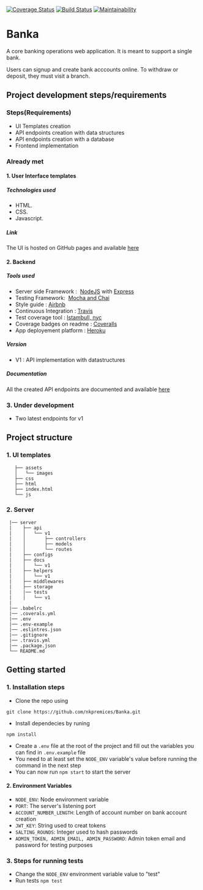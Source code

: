 [![Coverage Status](https://coveralls.io/repos/github/nkpremices/Banka/badge.svg?branch=develop)](https://coveralls.io/github/nkpremices/Banka?branch=develop)  [![Build Status](https://travis-ci.com/nkpremices/Banka.svg?branch=develop)](https://travis-ci.com/nkpremices/Banka) [![Maintainability](https://api.codeclimate.com/v1/badges/bee1220a16f6a543c205/maintainability)](https://codeclimate.com/github/nkpremices/Banka/maintainability)  
# Banka
A core banking operations web application. It is meant to support a single bank.

Users can signup and create bank acccounts online. 
To withdraw or deposit, they must visit a branch.

## Project development steps/requirements

### Steps(Requirements)
* UI Templates creation
* API endpoints creation with data structures
* API endpoints creation with a database
* Frontend implementation

### Already met

#### 1. User Interface templates
##### Technologies used
* HTML.
* CSS.
* Javascript.

##### Link
The UI is hosted on GitHub pages and available [here](https://nkpremices.github.io/Banka/UI/)

#### 2. Backend
##### Tools used
* Server side Framework : ​ [NodeJS](https://nodejs.org/en/) with [Express](http://expressjs.com/)
* Testing Framework: ​ [Mocha and Chai](https://www.youtube.com/watch?v=MLTRHc5dk6s)
* Style guide : [Airbnb](https://github.com/airbnb/javascript)
* Continuous Integration : [Travis](https://travis-ci.org/)
* Test coverage tool : [Istambull, nyc](https://istanbul.js.org/)
* Coverage badges on readme : [Coveralls](https://coveralls.io/)
* App deployement platform : [Heroku](https://www.heroku.com/)

##### Version
* V1 : API implementation with datastructures

##### Documentation

All the created API endpoints are documented and available [here](https://banka-heroku.herokuapp.com/docs/v1/)

### 3. Under development
* Two latest endpoints for v1

## Project structure

### 1. UI templates

```UI
   ├── assets
   │   └── images
   ├── css
   ├── html
   ├── index.html
   └── js
   ```
   ### 2. Server 
   
   ```
    |── server
    |    ├── api
    |    │   └── v1
    |    │       ├── controllers
    |    │       ├── models
    |    │       └── routes
    |    ├── configs
    |    ├── docs
    |    │   └── v1
    |    ├── helpers
    |    │   └── v1
    |    ├── middlewares
    |    ├── storage
    |    |── tests
    |    │   └── v1
    |    
    |── .babelrc
    |── .coverals.yml
    |── .env
    |── .env-example
    |── .eslintres.json
    |── .gitignore
    |── .travis.yml
    |── .package.json
    └── README.md
```

## Getting started

### 1. Installation steps

* Clone the repo using

```git clone https://github.com/nkpremices/Banka.git```

* Install dependecies by runing

```npm install``` 

* Create a ```.env``` file at the root of the project and fill out the variables you can find in ```.env.example``` file
* You need to at least set the ```NODE_ENV``` variable's value before running the command in the next step
* You can now run ```npm start``` to start the server

#### 2. Environment Variables

* ```NODE_ENV```: Node environment variable
* ```PORT```: The server's listening port
* ```ACCOUNT_NUMBER_LENGTH```: Length of account number on bank account creation
* ```JWT_KEY```: String used to creat tokens
* ```SALTING_ROUNDS```: Integer used to hash passwords
* ```ADMIN_TOKEN, ADMIN_EMAIL, ADMIN_PASSWORD```: Admin token email and password for testing purposes

### 3. Steps for running tests

* Change the ```NODE_ENV``` environment variable value to "test"
* Run tests
```npm test``` 
